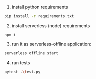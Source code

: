 1. install python requirements

```bash
pip install -r requirements.txt
```

2. install serverless (node) requirements

```bash
npm i
```

3. run it as serverless-offline application:

```bash
serverless offline start
```

4. run tests

```bash
pytest .\test.py
```